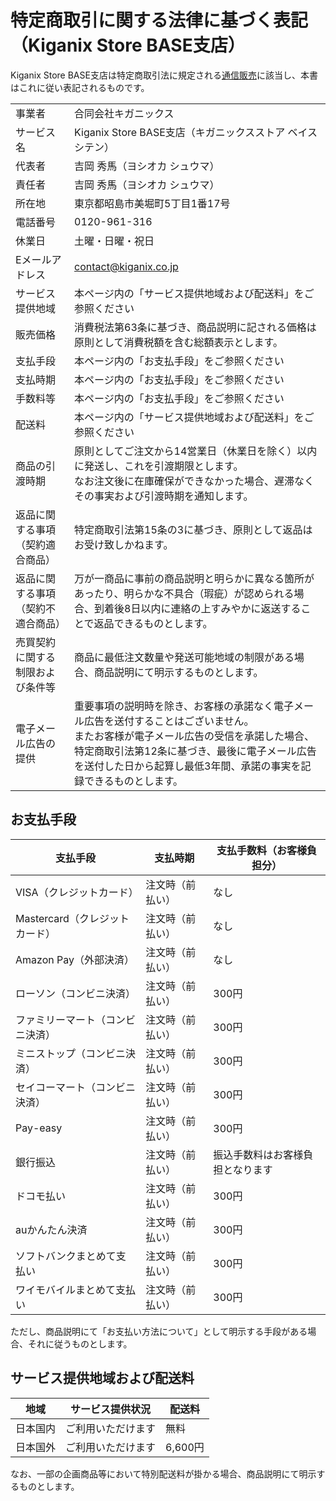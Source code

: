 # 特定商取引に関する法律に基づく表記（Kiganix Store BASE支店）

Kiganix Store BASE支店は特定商取引法に規定される[通信販売](https://www.no-trouble.caa.go.jp/what/mailorder/)に該当し、本書はこれに従い表記されるものです。

|  |  |
|---|---|
| 事業者 | 合同会社キガニックス |
| サービス名 | Kiganix Store BASE支店（キガニックスストア ベイスシテン） |
| 代表者 | 吉岡 秀馬（ヨシオカ シュウマ） |
| 責任者 | 吉岡 秀馬（ヨシオカ シュウマ） |
| 所在地 | 東京都昭島市美堀町5丁目1番17号 |
| 電話番号 | 0120-961-316 |
| 休業日 | 土曜・日曜・祝日 |
| Eメールアドレス | contact@kiganix.co.jp |
| サービス提供地域 | 本ページ内の「サービス提供地域および配送料」をご参照ください |
| 販売価格 | 消費税法第63条に基づき、商品説明に記される価格は原則として消費税額を含む総額表示とします。 |
| 支払手段 | 本ページ内の「お支払手段」をご参照ください |
| 支払時期 | 本ページ内の「お支払手段」をご参照ください |
| 手数料等 | 本ページ内の「お支払手段」をご参照ください |
| 配送料 | 本ページ内の「サービス提供地域および配送料」をご参照ください |
| 商品の引渡時期 | 原則としてご注文から14営業日（休業日を除く）以内に発送し、これを引渡期限とします。<br/>なお注文後に在庫確保ができなかった場合、遅滞なくその事実および引渡時期を通知します。 |
| 返品に関する事項（契約適合商品） | 特定商取引法第15条の3に基づき、原則として返品はお受け致しかねます。 |
| 返品に関する事項（契約不適合商品） | 万が一商品に事前の商品説明と明らかに異なる箇所があったり、明らかな不具合（瑕疵）が認められる場合、到着後8日以内に連絡の上すみやかに返送することで返品できるものとします。 |
| 売買契約に関する制限および条件等 | 商品に最低注文数量や発送可能地域の制限がある場合、商品説明にて明示するものとします。 |
| 電子メール広告の提供 | 重要事項の説明時を除き、お客様の承諾なく電子メール広告を送付することはございません。<br/>またお客様が電子メール広告の受信を承諾した場合、特定商取引法第12条に基づき、最後に電子メール広告を送付した日から起算し最低3年間、承諾の事実を記録できるものとします。 |

## お支払手段

| 支払手段 | 支払時期 | 支払手数料（お客様負担分） |
|---|---|---|
| VISA（クレジットカード） | 注文時（前払い） | なし |
| Mastercard（クレジットカード） | 注文時（前払い） | なし |
| Amazon Pay（外部決済） | 注文時（前払い） | なし |
| ローソン（コンビニ決済） | 注文時（前払い） | 300円 |
| ファミリーマート（コンビニ決済） | 注文時（前払い） | 300円 |
| ミニストップ（コンビニ決済） | 注文時（前払い） | 300円 |
| セイコーマート（コンビニ決済） | 注文時（前払い） | 300円 |
| Pay-easy | 注文時（前払い） | 300円 |
| 銀行振込 | 注文時（前払い） | 振込手数料はお客様負担となります |
| ドコモ払い | 注文時（前払い） | 300円 |
| auかんたん決済 | 注文時（前払い） | 300円 |
| ソフトバンクまとめて支払い | 注文時（前払い） | 300円 |
| ワイモバイルまとめて支払い | 注文時（前払い） | 300円 |

ただし、商品説明にて「お支払い方法について」として明示する手段がある場合、それに従うものとします。

## サービス提供地域および配送料

| 地域 | サービス提供状況 | 配送料 |
|---|---|---|
| 日本国内 | ご利用いただけます | 無料 |
| 日本国外 | ご利用いただけます | 6,600円 |

なお、一部の企画商品等において特別配送料が掛かる場合、商品説明にて明示するものとします。
